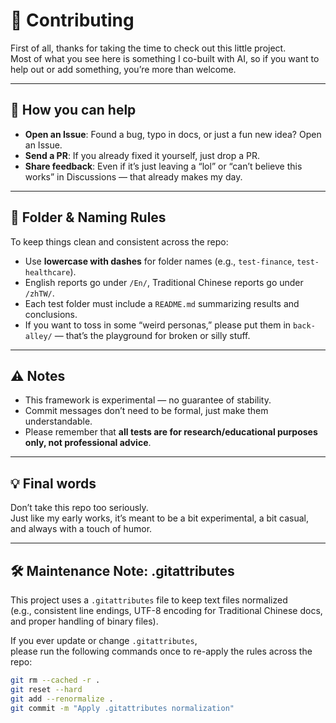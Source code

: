 # 🤝 Contributing

First of all, thanks for taking the time to check out this little project.  
Most of what you see here is something I co-built with AI, so if you want to help out or add something, you’re more than welcome.  

---

## 📌 How you can help
- **Open an Issue**: Found a bug, typo in docs, or just a fun new idea? Open an Issue.  
- **Send a PR**: If you already fixed it yourself, just drop a PR.  
- **Share feedback**: Even if it’s just leaving a “lol” or “can’t believe this works” in Discussions — that already makes my day.  

---

## 📂 Folder & Naming Rules
To keep things clean and consistent across the repo:  
- Use **lowercase with dashes** for folder names (e.g., `test-finance`, `test-healthcare`).  
- English reports go under `/En/`, Traditional Chinese reports go under `/zhTW/`.  
- Each test folder must include a `README.md` summarizing results and conclusions.  
- If you want to toss in some “weird personas,” please put them in `back-alley/` — that’s the playground for broken or silly stuff.  

---

## ⚠️ Notes
- This framework is experimental — no guarantee of stability.  
- Commit messages don’t need to be formal, just make them understandable.  
- Please remember that **all tests are for research/educational purposes only, not professional advice**.  

---

## 💡 Final words
Don’t take this repo too seriously.  
Just like my early works, it’s meant to be a bit experimental, a bit casual, and always with a touch of humor.  

---

## 🛠 Maintenance Note: .gitattributes

This project uses a `.gitattributes` file to keep text files normalized  
(e.g., consistent line endings, UTF-8 encoding for Traditional Chinese docs, and proper handling of binary files).

If you ever update or change `.gitattributes`,  
please run the following commands once to re-apply the rules across the repo:

```bash
git rm --cached -r .
git reset --hard
git add --renormalize .
git commit -m "Apply .gitattributes normalization"
